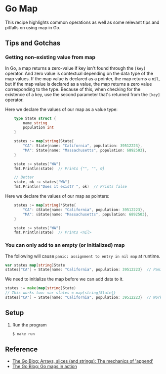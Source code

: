# Go Map

This recipe highlights common operations as well as some relevant tips and pitfalls on using map in Go.

## Tips and Gotchas

### Getting non-existing value from map

In Go, a map returns a zero-value if key isn't found through the `[key]` operator. And zero value is contextual depending on the data type of the map values. If the map value is declared as a pointer, the map returns a `nil`, but if the map value is declared as a value, the map returns a zero value corresponding to the type. Because of this, when checking for the existence of a key, use the second parameter that's returned from the `[key]` operator.

Here we declare the values of our map as a value type:

```go
	type State struct {
		name string
		population int
	}

	states := map[string]State{
		"CA": State{name: "California", population: 39512223},
		"MA": State{name: "Massachusetts", population: 6892503},
	}

	state := states["WA"]
	fmt.Println(state)  // Prints {"", "", 0}

	// Better
	state, ok := states["WA"]
	fmt.Println("Does it exist? ", ok)  // Prints false
```

Here we declare the values of our map as pointers:

```go
	states := map[string]*State{
		"CA": &State{name: "California", population: 39512223},
		"MA": &State{name: "Massachusetts", population: 6892503},
	}

	state := states["WA"]
	fmt.Println(state)  // Prints <nil>
```

### You can only add to an empty (or initialized) map

The following will cause `panic: assignment to entry in nil map` at runtime.

```go
var states map[string]State
states["CA"] = State{name: "California", population: 39512223}  // Panics
```

We need to initialize the map before we can add data to it.

```go
states := make(map[string]State)
// This works too: var states = map[string]State{}
states["CA"] = State{name: "California", population: 39512223}  // Works now
```

## Setup

1. Run the program

   ```bash
   $ make run
   ```

## Reference

* [The Go Blog: Arrays, slices (and strings): The mechanics of 'append'](https://blog.golang.org/slices)
* [The Go Blog: Go maps in action](https://blog.golang.org/maps)
